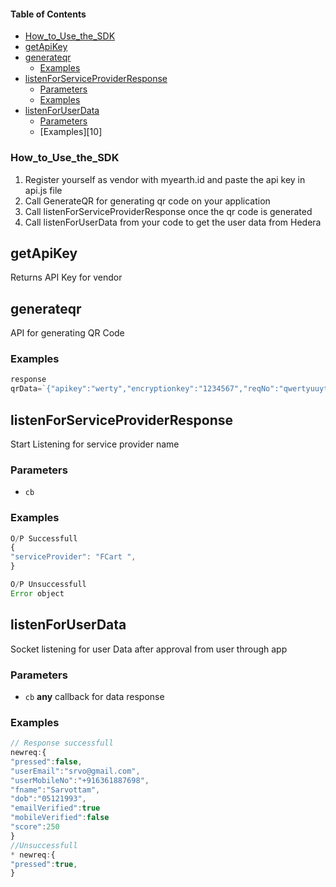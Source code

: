 <!-- Generated by documentation.js. Update this documentation by updating the source code. -->

#### Table of Contents

-   [How_to_Use_the_SDK][1]
-   [getApiKey][2]
-   [generateqr][3]
    -   [Examples][4]
-   [listenForServiceProviderResponse][5]
    -   [Parameters][6]
    -   [Examples][7]
-   [listenForUserData][8]
    -   [Parameters][9]
    -   [Examples][10]

### How_to_Use_the_SDK
  1. Register yourself as vendor with myearth.id and paste the api key in api.js file
  2. Call GenerateQR for generating qr code on your application
  3. Call listenForServiceProviderResponse once the qr code is generated 
  4. Call listenForUserData from your code to get the user data from Hedera
 
## getApiKey

Returns API Key for vendor

## generateqr

API for generating QR Code

### Examples

```javascript
response 
qrData=`{"apikey":"werty","encryptionkey":"1234567","reqNo":"qwertyuuytr","sessionKey":"wertyuytresd" }`
```

## listenForServiceProviderResponse

Start Listening for service provider name

### Parameters

-   `cb`  

### Examples

```javascript
O/P Successfull
{
"serviceProvider": "FCart ",
}
```

```javascript
O/P Unsuccessfull 
Error object
```

## listenForUserData

Socket listening for user Data after approval from user through app

### Parameters

-   `cb` **any** callback for data response

### Examples

```javascript
// Response successfull
newreq:{
"pressed":false,
"userEmail":"srvo@gmail.com",
"userMobileNo":"+916361887698",
"fname":"Sarvottam",
"dob":"05121993",
"emailVerified":true
"mobileVerified":false
"score":250
}
//Unsuccessfull 
* newreq:{
"pressed":true,
}
```

[1]: #getapikey

[2]: #generateqr

[3]: #examples

[4]: #listenforserviceproviderresponse

[5]: #parameters

[6]: #examples-1

[7]: #listenforuserdata

[8]: #parameters-1

[9]: #examples-2
